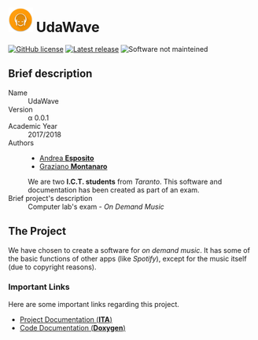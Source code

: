 # <img src="/src/resources/icon.png" alt="UdaWave Logo" width="50px"> UdaWave

[![GitHub license](https://img.shields.io/github/license/mineand99/UdaWave.svg?style=for-the-badge)](https://github.com/mineand99/UdaWave/blob/master/LICENSE)
[![Latest release](https://img.shields.io/github/release/espositoandrea/UdaWave.svg?style=for-the-badge)](https://github.com/espositoandrea/UdaWave/releases/latest)
![Software not mainteined](https://img.shields.io/maintenance/no/2018.svg?style=for-the-badge)

## Brief description
<dl>
  <dt>Name</dt>
  <dd>UdaWave</dd>
  <dt>Version</dt>
  <dd>&alpha; 0.0.1</dd>
  <dt>Academic Year</dt>
  <dd>2017/2018</dd>
  <dt>Authors</dt>
  <dd>
    <ul>
      <li><a href="https://github.com/espositoandrea">Andrea <strong>Esposito</strong></a></li>
      <li><a href="https://github.com/prewarning">Graziano <strong>Montanaro</strong></a></li>
    </ul>
    We are two <strong>I.C.T. students</strong> from <em>Taranto</em>. This software and documentation has been created as part of an exam.
  </dd>
  <dt>Brief project's description</dt>
  <dd>Computer lab's exam - <i>On Demand Music</i></dd>
</dl>

## The Project
We have chosen to create a software for *on demand music*. It has some of the basic functions of other apps (like *Spotify*), except for the music itself (due to copyright reasons).
### Important Links
Here are some important links regarding this project.
- <a href="http://andreaespositouniba.altervista.org/Computer%20Laboratory/downloadable/Documentazione.pdf" download>Project Documentation (**ITA**)</a>
- <a href="http://andreaespositouniba.altervista.org/Computer%20Laboratory/Doxygen/" target="_blank">Code Documentation (**Doxygen**)</a>
